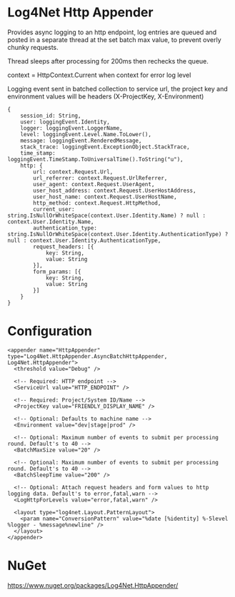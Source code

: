 Log4Net Http Appender
===

Provides async logging to an http endpoint, log entries are queued and posted in a separate thread at the set
batch max value, to prevent overly chunky requests.

Thread sleeps after processing for 200ms then rechecks the queue.

context = HttpContext.Current when context for error log level

Logging event sent in batched collection to service url, the project key and environment values will be headers (X-ProjectKey, X-Environment)

```
{
	session_id: String,
	user: loggingEvent.Identity,
	logger: loggingEvent.LoggerName,
	level: loggingEvent.Level.Name.ToLower(),
	message: loggingEvent.RenderedMessage,
	stack_trace: loggingEvent.ExceptionObject.StackTrace,
	time_stamp: loggingEvent.TimeStamp.ToUniversalTime().ToString("u"),
	http: {
		url: context.Request.Url,
        url_referrer: context.Request.UrlReferrer,
        user_agent: context.Request.UserAgent,
        user_host_address: context.Request.UserHostAddress,
        user_host_name: context.Request.UserHostName,
        http_method: context.Request.HttpMethod,
        current_user: string.IsNullOrWhiteSpace(context.User.Identity.Name) ? null : context.User.Identity.Name,
        authentication_type: string.IsNullOrWhiteSpace(context.User.Identity.AuthenticationType) ? null : context.User.Identity.AuthenticationType,
        request_headers: [{
			key: String,
			value: String
		}],
		form_params: [{
			key: String,
			value: String
		}]
	}
}
```

Configuration
===

```
<appender name="HttpAppender" type="Log4Net.HttpAppender.AsyncBatchHttpAppender, Log4Net.HttpAppender">
  <threshold value="Debug" />

  <!-- Required: HTTP endpoint -->
  <ServiceUrl value="HTTP_ENDPOINT" />

  <!-- Required: Project/System ID/Name -->
  <ProjectKey value="FRIENDLY_DISPLAY_NAME" />

  <!-- Optional: Defaults to machine name -->
  <Environment value="dev|stage|prod" />

  <!-- Optional: Maximum number of events to submit per processing round. Default's to 40 -->
  <BatchMaxSize value="20" />

  <!-- Optional: Maximum number of events to submit per processing round. Default's to 40 -->
  <BatchSleepTime value="200" />

  <!-- Optional: Attach request headers and form values to http logging data. Default's to error,fatal,warn -->
  <LogHttpForLevels value="error,fatal,warn" />

  <layout type="log4net.Layout.PatternLayout">
    <param name="ConversionPattern" value="%date [%identity] %-5level %logger - %message%newline" />
  </layout>
</appender>
```

NuGet
===

https://www.nuget.org/packages/Log4Net.HttpAppender/
